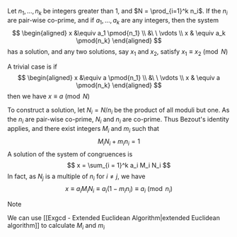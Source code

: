 Let $n_1, \ldots ,n_k$ be integers greater than $1$, and $N = \prod_{i=1}^k n_i$. If the $n_i$ are pair-wise co-prime, and if $a_1, \ldots ,a_k$  are any integers, then the system
$$
\begin{aligned}
x &\equiv a_1 \pmod{n_1} \\
&\ \ \vdots  \\
x & \equiv a_k \pmod{n_k}
\end{aligned}
$$
has a solution, and any two solutions, say $x_1$ and $x_2$, satisfy $x_1 \equiv x_2 \pmod{N}$

A trivial case is if
$$
\begin{aligned}
x &\equiv a \pmod{n_1} \\
&\ \ \vdots  \\
x & \equiv a \pmod{n_k}
\end{aligned}
$$
then we have $x \equiv a \pmod{N}$

To construct a solution, let $N_i = N/n_i$ be the product of all moduli but one. As the $n_i$ are pair-wise co-prime, $N_i$ and $n_i$ are co-prime. Thus Bezout's identity applies, and there exist integers $M_i$ and $m_i$ such that
$$
M_i N_i + m_i n_i = 1
$$
A solution of the system of congruences is
$$
x = \sum_{i = 1}^k a_i M_i N_i
$$
In fact, as $N_j$ is a multiple of $n_i$ for $i \neq j$, we have
$$
x \equiv a_i M_iN_i \equiv a_i(1-m_in_i) \equiv a_i \pmod{n_i}
$$
> [!Note]
> We can use [[Exgcd - Extended Euclidean Algorithm|extended Euclidean algorithm]] to calculate $M_i$ and $m_i$
